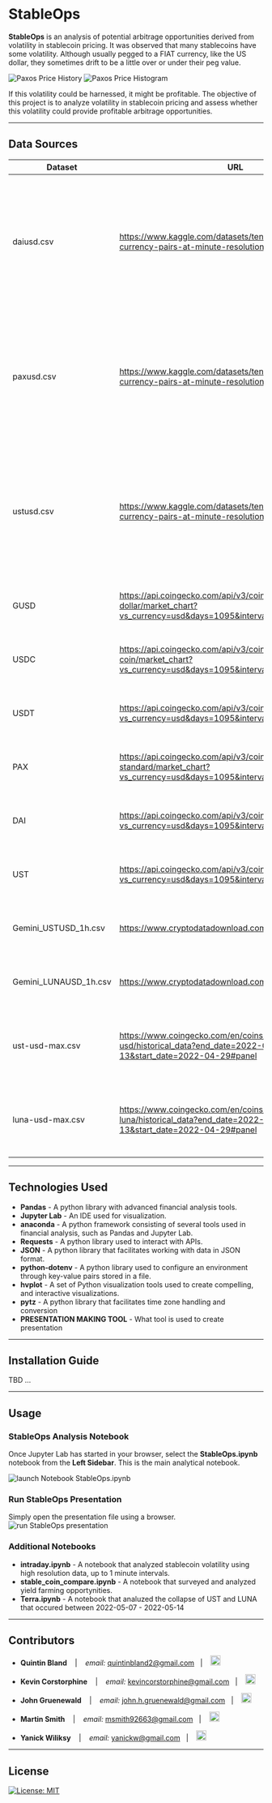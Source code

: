 # StableOps

**StableOps** is an analysis of potential arbitrage opportunities derived from volatility in stablecoin pricing.  It was observed that many stablecoins have some volatility.  Although usually pegged to a FIAT currency, like the US dollar, they sometimes drift to be a little over or under their peg value. 

![Paxos Price History](images/USDP_price.png)
![Paxos Price Histogram](images/paxos_price_hist.png)

If this volatility could be harnessed, it might be profitable.  The objective of this project is to analyze volatility in stablecoin pricing and assess whether this volatility could provide profitable arbitrage opportunities. 

---

## Data Sources

| Dataset | URL         | Description | Size | Records |
|---------|-------------|-------------|------|---------|
| daiusd.csv | https://www.kaggle.com/datasets/tencars/392-crypto-currency-pairs-at-minute-resolution | DAI USD price at 1 minute resolution, from the Kaggle 400+ crypto currency pairs at 1-minute resolution dataset | 13.7 MB | 256,066 |
| paxusd.csv | https://www.kaggle.com/datasets/tencars/392-crypto-currency-pairs-at-minute-resolution | PAX USD price at 1 minute resolution, from the Kaggle 400+ crypto currency pairs at 1-minute resolution dataset | 7.2 MB | 143,564 |
| ustusd.csv | https://www.kaggle.com/datasets/tencars/392-crypto-currency-pairs-at-minute-resolution | UST USD price at 1 minute resolution, from the Kaggle 400+ crypto currency pairs at 1-minute resolution dataset | 13.7 MB | 1,230,255 |
| GUSD | https://api.coingecko.com/api/v3/coins/gemini-dollar/market_chart?vs_currency=usd&days=1095&interval=daily | Daily price for GUSD from coingecko API |  | 1096 |
| USDC | https://api.coingecko.com/api/v3/coins/usd-coin/market_chart?vs_currency=usd&days=1095&interval=daily | Daily price for USDC from coingecko API |  | 1096 |
| USDT | https://api.coingecko.com/api/v3/coins/tether/market_chart?vs_currency=usd&days=1095&interval=daily | Daily price for USDT from coingecko API |  | 1095 | 
| PAX | https://api.coingecko.com/api/v3/coins/paxos-standard/market_chart?vs_currency=usd&days=1095&interval=daily | Daily price for PAX from coingecko API |  | 1096 |
| DAI | https://api.coingecko.com/api/v3/coins/dai/market_chart?vs_currency=usd&days=1095&interval=daily | Daily price for DAI from coingecko API |  | 905 |
| UST | https://api.coingecko.com/api/v3/coins/nusd/market_chart?vs_currency=usd&days=1095&interval=daily | Daily price for UST from coingecko  API |  | 1095 |
| Gemini_USTUSD_1h.csv | https://www.cryptodatadownload.com/data/gemini/ | Hourly price data for Luna from Gemini | 220 KB | 2350 |
| Gemini_LUNAUSD_1h.csv | https://www.cryptodatadownload.com/data/gemini/ | Hourly price data for Luna from Gemini | 223 KB | 2350 |
| ust-usd-max.csv | https://www.coingecko.com/en/coins/terra-usd/historical_data?end_date=2022-05-13&start_date=2022-04-29#panel | Daily UST price, market cap and trading volume from coingecko | 46 KB | 589 |
| luna-usd-max.csv | https://www.coingecko.com/en/coins/terra-luna/historical_data?end_date=2022-05-13&start_date=2022-04-29#panel | Daily LUNA price, market cap and trading volume from coingecko | 86 KB | 1102 |

---

## Technologies Used

* **Pandas**  - A python library with advanced financial analysis tools.
* **Jupyter Lab** - An IDE used for visualization.
* **anaconda** - A python framework consisting of several tools used in financial analysis, such as Pandas and Jupyter Lab.
* **Requests** - A python library used to interact with APIs.
* **JSON** - A python library that facilitates working with data in JSON format.
* **python-dotenv** - A python library used to configure an environment through key-value pairs stored in a file.
* **hvplot** - A set of Python visualization tools used to create compelling, and interactive visualizations.  
* **pytz** - A python library that facilitates time zone handling and conversion
* **PRESENTATION MAKING TOOL** - What tool is used to create presentation

---

## Installation Guide

TBD ...

---

## Usage

### StableOps Analysis Notebook
Once Jupyter Lab has started in your browser, select the **StableOps.ipynb** notebook from the **Left Sidebar**.  This is the main analytical notebook.

![launch Notebook StableOps.ipynb](images/start_notebook.png)

### Run StableOps Presentation
Simply open the presentation file using a browser.
![run StableOps presentation](images/run_stableops_presentation.png)


### Additional Notebooks
* **intraday.ipynb** - A notebook that analyzed stablecoin volatility using high resolution data, up to 1 minute intervals.
* **stable_coin_compare.ipynb** - A notebook that surveyed and analyzed yield farming opportynities.
* **Terra.ipynb** - A notebook that analuzed the collapse of UST and LUNA that occured between 2022-05-07 - 2022-05-14

---

## Contributors

*  **Quintin Bland** <span>&nbsp;&nbsp;</span> |
<span>&nbsp;&nbsp;</span> *email:* quintinbland2@gmail.com <span>&nbsp;&nbsp;</span>|
<span>&nbsp;&nbsp;</span> [<img src="images/LI-In-Bug.png" alt="in" width="20"/>](https://www.linkedin.com/in/quintin-bland-a2b94310b/)

*  **Kevin Corstorphine** <span>&nbsp;&nbsp;</span> |
<span>&nbsp;&nbsp;</span> *email:* kevincorstorphine@gmail.com <span>&nbsp;&nbsp;</span>|
<span>&nbsp;&nbsp;</span> [<img src="images/LI-In-Bug.png" alt="in" width="20"/>](https://www.linkedin.com/in/kevin-corstorphine-9020a7113/)

*  **John Gruenewald** <span>&nbsp;&nbsp;</span> |
<span>&nbsp;&nbsp;</span> *email:* john.h.gruenewald@gmail.com <span>&nbsp;&nbsp;</span>|
<span>&nbsp;&nbsp;</span> [<img src="images/LI-In-Bug.png" alt="in" width="20"/>](https://www.linkedin.com/in/jhgruenewald/)

*  **Martin Smith** <span>&nbsp;&nbsp;</span> |
<span>&nbsp;&nbsp;</span> *email:* msmith92663@gmail.com <span>&nbsp;&nbsp;</span>|
<span>&nbsp;&nbsp;</span> [<img src="images/LI-In-Bug.png" alt="in" width="20"/>](https://www.linkedin.com/in/smithmartinp/)

*  **Yanick Wiliksy** <span>&nbsp;&nbsp;</span> |
<span>&nbsp;&nbsp;</span> *email:* yanickw@gmail.com <span>&nbsp;&nbsp;</span>|
<span>&nbsp;&nbsp;</span> [<img src="images/LI-In-Bug.png" alt="in" width="20"/>](https://www.linkedin.com/in/yanickwilisky/)

---

## License

[![License: MIT](https://img.shields.io/badge/License-MIT-yellow.svg)](LICENSE)
